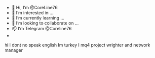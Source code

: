 - 👋 Hi, I’m @CoreLine76
- 👀 I’m interested in ...
- 🌱 I’m currently learning ...
- 💞️ I’m looking to collaborate on ...
- 📫 I’m Telegram @Coreline76
- 
hi I dont no speak english Im turkey I mq4 project wrighter and network manager
<!---
CoreLine76/CoreLine76 is a ✨ special ✨ repository because its `README.md` (this file) appears on your GitHub profile.
You can click the Preview link to take a look at your changes.
--->
